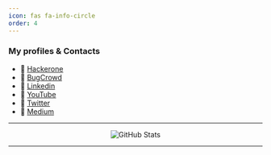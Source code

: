 ```yaml
---
icon: fas fa-info-circle
order: 4
---
```


### My profiles & Contacts

- 🔰 [Hackerone](https://hackerone.com/remonsec)
- 🔰 [BugCrowd](https://bugcrowd.com/remonsec)  
- 🔰 [Linkedin](https://www.linkedin.com/in/remonsec/)
- 🔰 [YouTube](https://youtube.com/remonsec)
- 🔰 [Twitter](https://twitter.com/remonsec)
- 🔰 [Medium](https://medium.com/@remonsec)

---

<p align="center">
  <img src="https://github-readme-stats.vercel.app/api?username=remonsec&show_icons=true&theme=radical" alt="GitHub Stats" />
</p>

---
